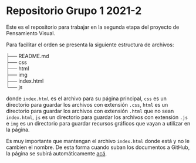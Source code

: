 # Repositorio Grupo 1 2021-2

Este es el repositorio para trabajar en la segunda etapa del proyecto de Pensamiento Visual.

Para facilitar el orden se presenta la siguiente estructura de archivos:

├── README.md\
├── css\
├── html\
├── img\
├── index.html\
└── js

donde `index.html` es el archivo para su página principal, `css` es un directorio para guardar los archivos con extensión `.css`, `html` es un directorio para guardar los archivos con extensión `.html` que no sean `index.html`, `js` es un directorio para guardar los archivos con extensión `.js` e `img` es un directorio para guardar recursos gráficos que vayan a utilizar en la página.

Es muy importante que mantengan el archivo `index.html` donde está y no le cambien el nombre. De esta forma cuando suban los documentos a GitHub, la página se subirá automáticamente [acá](https://pensamientovisual.github.io/grupo1-2022-1/).